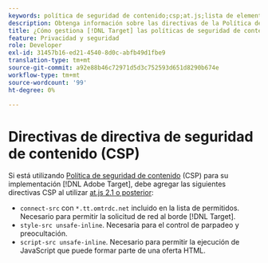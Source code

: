 ```yaml
---
keywords: política de seguridad de contenido;csp;at.js;lista de elementos permitidos;lista de permitidos;parpadeo;ocultar previamente;ocultamiento previo;preocultación
description: Obtenga información sobre las directivas de la Política de seguridad de contenido (CSP) que debe agregar al usar Adobe Target.
title: ¿Cómo gestiona [!DNL Target] las políticas de seguridad de contenido (CSP)?
feature: Privacidad y seguridad
role: Developer
exl-id: 31457b16-ed21-4540-8d0c-abfb49d1fbe9
translation-type: tm+mt
source-git-commit: a92e88b46c72971d5d3c752593d651d8290b674e
workflow-type: tm+mt
source-wordcount: '99'
ht-degree: 0%

---
```


# Directivas de directiva de seguridad de contenido (CSP)

Si está utilizando [Política de seguridad de contenido](https://en.wikipedia.org/wiki/Content_Security_Policy) (CSP) para su implementación [!DNL Adobe Target], debe agregar las siguientes directivas CSP al utilizar [at.js 2.1 o posterior](/help/c-implementing-target/c-implementing-target-for-client-side-web/target-atjs-versions.md):

* `connect-src` con  `*.tt.omtrdc.net` incluido en la lista de permitidos. Necesario para permitir la solicitud de red al borde [!DNL Target].
* `style-src unsafe-inline`. Necesaria para el control de parpadeo y preocultación.
* `script-src unsafe-inline`.  Necesario para permitir la ejecución de JavaScript que puede formar parte de una oferta HTML.

